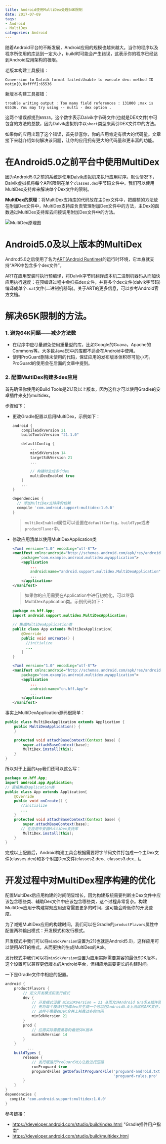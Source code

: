 ```yaml
---
title: Android使用MultiDex处理64K限制
date: 2017-07-09
tags:
- Android
- MultiDex
categories: Android
---
```


随着Android平台的不断发展，Android应用的规模也越来越大。当你的程序以及程序所使用的库达到一定大小，build时可能会产生错误，这表示你的程序已经达到Android应用架构的极限。


老版本构建工具报错：

```shell
Conversion to Dalvik format failed:Unable to execute dex: method ID notin[0,0xffff]:65536
```

新版本构建工具报错：

```
trouble writing output : Too many field references : 131000 ;max is 65536. You may try using -- multi - dex option .
```

这两个错误都提到`65535`，这个数字表示Dalvik字节码文件(也就是DEX文件)中可包含的方法的总数，因为Dalvik虚拟机中以`short`类型来索引DEX文件中的方法。

如果你的应用出现了这个错误，首先恭喜你，你的应用肯定有很大的代码量。文章接下来就介绍如何解决该问题，让你的应用拥有更大的代码量和更丰富的功能。

# 在Android5.0之前平台中使用MultiDex

因为Android5.0之前的系统是使用[Dalvik虚拟机](http://baike.baidu.com/item/Dalvik)来执行应用程序。默认情况下，Dalvik虚拟机将每个APK限制在单个`classes.dex`字节码文件中。我们可以使用MultiDex支持库来解决单个Dex文件的限制。

**MultiDex的原理**：将MultiDex支持库的代码放在主Dex文件中，把超额的方法放在附加Dex文件中，MultiDex支持库负责管理附加Dex文件中的方法，主Dex的函数通过MultiDex支持库去间接调用附加Dex文件中的方法。

![MultiDex原理图](http://img-blog.csdn.net/20170709135951416?watermark/2/text/aHR0cDovL2Jsb2cuY3Nkbi5uZXQvSG9sbW9meQ==/font/5a6L5L2T/fontsize/400/fill/I0JBQkFCMA==/dissolve/70/gravity/SouthEast)

# Android5.0及以上版本的MultiDex

Androd5.0之后使用了名为[ART(Android Runtime)](http://baike.baidu.com/item/Android%20runtime)的运行时环境，它本身就支持“APK中包含多个dex文件”。

ART在应用安装时执行预编译，将Dalvik字节码翻译成本机二进制机器码从而加快应用执行速度：在预编译过程中会扫描dex文件，并将多个dex文件(dalvik字节码)编译成单个`.oat`文件(二进制机器码)。关于ART的更多信息，可以参考Android官方文档。

# 解决65K限制的方法。

### 1. 避免64K问题——减少方法数

* 在程序中应尽量避免使用重量型的库，比如Google的Guava，Apache的Commons等。大多数JavaEE中的库都不适合在Android中使用。
* 使用ProGuard删除未使用的代码，保证应用的发布版本体积尽可能小巧。ProGuard的使用会在后面的文章中提到。

### 2. 配置MultiDex构建多dex应用

首先确保你使用的Build Tools是21.1及以上版本，因为这样才可以使用Gradle的安卓插件来支持multidex。

步骤如下：

* 更改Gradle配置以启用MultiDex，示例如下：

  ```groovy
  android {
      compileSdkVersion 21
      buildToolsVersion "21.1.0"

      defaultConfig {
          ...
          minSdkVersion 14
          targetSdkVersion 21
          ...

          // 构建时生成多个dex
          multiDexEnabled true
      }
      ...
  }

  dependencies {
    // 添加MultiDex支持库的依赖
    compile 'com.android.support:multidex:1.0.0'
  }
  ```

  > `multiDexEnabled`属性可以设置在`defaultConfig`，`buildType`或者`productFlavor`中。

* 修改应用清单以使用MultiDexApplication类

  ```xml
  <?xml version="1.0" encoding="utf-8"?>
  <manifest xmlns:android="http://schemas.android.com/apk/res/android"
      package="com.example.android.multidex.myapplication">
      <application
          ...
          android:name="android.support.multidex.MultiDexApplication">
          ...
      </application>
  </manifest>
  ```

  > 如果你的应用需要在Application中进行初始化，可以继承MultiDexApplication类。示例代码如下：

  ```java
  package cn.hff.App;
  import android.support.multidex.MultiDexApplication;

  // 集成MultiDexApplication类
  public class App extends MultiDexApplication{
      @Override
      public void onCreate() {
      	//initialize
      	...
      }
  }
  ```
  ```xml
  <?xml version="1.0" encoding="utf-8"?>
  <manifest xmlns:android="http://schemas.android.com/apk/res/android"
      package="com.example.android.multidex.myapplication">
      <application
          ...
          android:name="cn.hff.App">
          ...
      </application>
  </manifest>
  ```

事实上MultiDexApplication源码很简单：

 ```java
 public class MultiDexApplication extends Application {
     public MultiDexApplication() {
     }

     protected void attachBaseContext(Context base) {
         super.attachBaseContext(base);
         MultiDex.install(this);
     }
 }
 ```

 所以对于上面的`App`我们还可以这么写：

 ```java
 package cn.hff.App;
 import android.app.Application;
 // 直接集成Application类
 public class App extends Application{
     @Override
     public void onCreate() {
     	//initialize
     	...
     }
     protected void attachBaseContext(Context base) {
         super.attachBaseContext(base);
 		// 在应用中安装MultiDex支持库
         MultiDex.install(this);
     }
 }
 ```

完成以上配置后，Android构建工具会根据需要将字节码文件打包成一个主Dex文件(classes.dex)和多个附加Dex文件(classes2.dex、classes3.dex...)。

# 开发过程中对MultiDex程序构建的优化

配置MultiDex后应用构建的时间明显增长，因为构建系统需要判断主Dex文件中应该包含哪些类、辅助Dex文件中应该包含哪些类，这个过程非常复杂。构建MultiDex应用于构建常规应用通常需要更多的时间，这可能会降低你的开发速度。

为了减短MultiDex应用的构建时间，我们可以在Gradle的`productFlavors`属性中配置两种输出模式：开发模式和发行模式。

开发模式中我们可以将`minSdkVersion`设置为21(也就是Android5.0)，这样应用可以使用ART的格式，从而更快的生成MultiDex的Apk。

发行模式中我们可以将`minSdkVersion`设置为应用实际需要兼容的最低SDK版本，这个设置可以兼容更低版本的Android平台，但相应地需要更长的构建时间。

一下是Gradle文件中相应的配置。

```groovy
android {
    productFlavors {
		// 定义开发模式和发行模式
        dev {
			// 开发模式设置 minSDKVersion = 21 从而允许Android Gradle插件预
			// 先将每个模块打包成dex并生成一个可以在Android5.0上测试的APK文件，
			// 这样不需要在Dex合并上耗费过多的时间
            minSdkVersion 21
        }
        prod {
            // 应用实际需要兼容的最低SDK版本
            minSdkVersion 14
        }
    }
          ...
    buildTypes {
        release {
			// 发行版运行ProGuard对方法数进行压缩
            runProguard true
            proguardFiles getDefaultProguardFile('proguard-android.txt'),
                                                 'proguard-rules.pro'
        }
    }
}
dependencies {
  compile 'com.android.support:multidex:1.0.0'
}
```



参考链接：

* https://developer.android.com/studio/build/index.html	"Gradle插件用户指南"
* https://developer.android.com/studio/build/multidex.html

